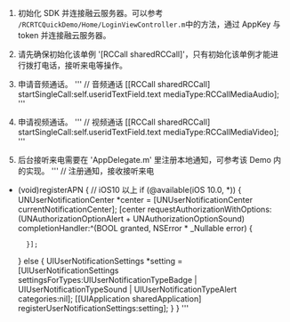 1. 初始化 SDK 并连接融云服务器。可以参考 `/RCRTCQuickDemo/Home/LoginViewController.m`中的方法，通过 AppKey 与 token 并连接融云服务器。

2. 请先确保初始化该单例 '[RCCall sharedRCCall]'，只有初始化该单例才能进行拨打电话，接听来电等操作。

3. 申请音频通话。
'''
// 音频通话
[[RCCall sharedRCCall] startSingleCall:self.useridTextField.text mediaType:RCCallMediaAudio];
'''

4. 申请视频通话。
'''
// 视频通话
[[RCCall sharedRCCall] startSingleCall:self.useridTextField.text mediaType:RCCallMediaVideo];
'''
5. 后台接听来电需要在 'AppDelegate.m' 里注册本地通知，可参考该 Demo 内的实现。
'''
// 注册通知，接收接听来电
- (void)registerAPN {
    // iOS10 以上
    if (@available(iOS 10.0, *)) {
        UNUserNotificationCenter *center = [UNUserNotificationCenter currentNotificationCenter];
        [center requestAuthorizationWithOptions:(UNAuthorizationOptionAlert + UNAuthorizationOptionSound) completionHandler:^(BOOL granted, NSError * _Nullable error) {
            
        }];
    } else {
        UIUserNotificationSettings *setting = [UIUserNotificationSettings settingsForTypes:UIUserNotificationTypeBadge | UIUserNotificationTypeSound | UIUserNotificationTypeAlert categories:nil];
        [[UIApplication sharedApplication] registerUserNotificationSettings:setting];
    }
}
'''